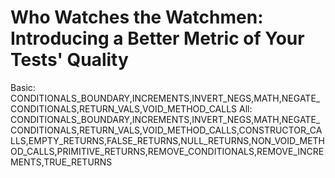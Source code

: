 # Who Watches the Watchmen: Introducing a Better Metric of Your Tests' Quality

Basic: CONDITIONALS_BOUNDARY,INCREMENTS,INVERT_NEGS,MATH,NEGATE_CONDITIONALS,RETURN_VALS,VOID_METHOD_CALLS
All: CONDITIONALS_BOUNDARY,INCREMENTS,INVERT_NEGS,MATH,NEGATE_CONDITIONALS,RETURN_VALS,VOID_METHOD_CALLS,CONSTRUCTOR_CALLS,EMPTY_RETURNS,FALSE_RETURNS,NULL_RETURNS,NON_VOID_METHOD_CALLS,PRIMITIVE_RETURNS,REMOVE_CONDITIONALS,REMOVE_INCREMENTS,TRUE_RETURNS